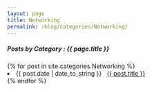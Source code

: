 ```yaml
---
layout: page
title: Networking
permalink: /blog/categories/Networking/
---
```


<h5> Posts by Category : {{ page.title }} </h5>

<div class="card">
{% for post in site.categories.Networking %}
 <li class="category-posts"><span>{{ post.date | date_to_string }}</span> &nbsp; <a href="{{ post.url }}">{{ post.title }}</a></li>
{% endfor %}
</div>
